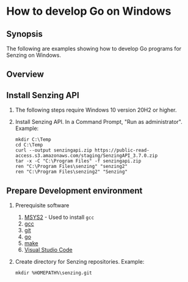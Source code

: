 # How to develop Go on Windows

## Synopsis

The following are examples showing how to develop Go programs for Senzing on Windows.

## Overview

## Install Senzing API

1. The following steps require Windows 10 version 20H2 or higher.

1. Install Senzing API.
   In a Command Prompt, "Run as administrator".
   Example:

    ```console
    mkdir C:\Temp
    cd C:\Temp
    curl --output senzingapi.zip https://public-read-access.s3.amazonaws.com/staging/SenzingAPI_3.7.0.zip
    tar -x -C "C:\Program Files" -f senzingapi.zip
    ren "C:\Program Files\senzing" "senzing2"
    ren "C:\Program Files\senzing2" "Senzing"
    ```

## Prepare Development environment

1. Prerequisite software
    1. [MSYS2](../WHATIS/msys2.md#windows) - Used to install `gcc`
    1. [gcc](../WHATIS/gcc.md#windows)
    1. [git](../WHATIS/git.md#windows)
    1. [go](../WHATIS/go.md#install)
    1. [make](../WHATIS/make.md#windows)
    1. [Visual Studio Code](../WHATIS/visual-studio-code.md#windows)

1. Create directory for Senzing repositories.
   Example:

    ```console
    mkdir %HOMEPATH%\senzing.git
    ```
